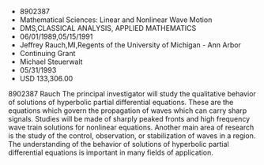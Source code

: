 
* 8902387
* Mathematical Sciences: Linear and Nonlinear Wave Motion
* DMS,CLASSICAL ANALYSIS, APPLIED MATHEMATICS
* 06/01/1989,05/15/1991
* Jeffrey Rauch,MI,Regents of the University of Michigan - Ann Arbor
* Continuing Grant
* Michael Steuerwalt
* 05/31/1993
* USD 133,306.00

8902387 Rauch The principal investigator will study the qualitative behavior of
solutions of hyperbolic partial differential equations. These are the equations
which govern the propagation of waves which can carry sharp signals. Studies
will be made of sharply peaked fronts and high frequency wave train solutions
for nonlinear equations. Another main area of research is the study of the
control, observation, or stabilization of waves in a region. The understanding
of the behavior of solutions of hyperbolic partial differential equations is
important in many fields of application.
